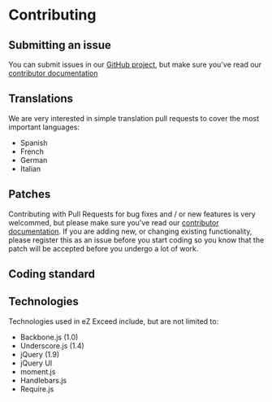 Contributing
============

## <a id="contributing-submitting-an-issue" href="#contributing-submitting-an-issue"></a> Submitting an issue

You can submit issues in our [GitHub project](https://github.com/KeyteqLabs/ezexceed/issues), but make sure you've read our [contributor documentation](https://github.com/KeyteqLabs/ezexceed/blob/dev/CONTRIBUTING.md)

## <a id="contributing-translations" href="#contributing-translations"></a> Translations

We are very interested in simple translation pull requests to cover the most important languages:

* Spanish
* French
* German
* Italian

## <a id="contributing-patches" href="#contributing-patches"></a> Patches

Contributing with Pull Requests for bug fixes and / or new features is very welcommed, but please make sure you've read our [contributor documentation](https://github.com/KeyteqLabs/ezexceed/blob/dev/CONTRIBUTING.md).
If you are adding new, or changing existing functionality, please register this as an issue before you start coding so you
know that the patch will be accepted before you undergo a lot of work.

## <a id="contributing-coding-standard" href="#contributing-coding-standard"></a> Coding standard

## <a id="contributing-technologies" href="#contributing-technologies"></a> Technologies

Technologies used in eZ Exceed include, but are not limited to:

* Backbone.js (1.0)
* Underscore.js (1.4)
* jQuery (1.9)
* jQuery UI
* moment.js
* Handlebars.js
* Require.js
